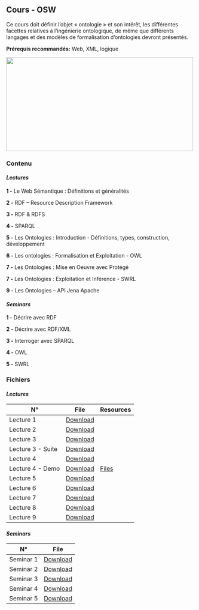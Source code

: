 ## Cours - OSW

Ce cours doit définir l’objet « ontologie » et son intérêt, les différentes facettes relatives à l’ingénierie ontologique, de même que différents langages et des modèles de formalisation d’ontologies devront présentés.

**Prérequis recommandés:** Web, XML, logique

<img src="https://www.inf.ed.ac.uk/teaching/courses/sws/SWSwordCloud.png" width=500px; height="250" />

### Contenu

#### *Lectures*

**1 -** Le Web Sémantique : Définitions et généralités 

**2 -** RDF – Resource Description Framework

**3 -** RDF &  RDFS

**4 -** SPARQL

**5 -** Les Ontologies : Introduction - Définitions, types, construction, développement

**6 -** Les ontologies : Formalisation et Exploitation - OWL 
    
**7 -** Les Ontologies : Mise en Oeuvre avec Protégé

**7 -** Les Ontologies : Exploitation et Inférence - SWRL

**9 -** Les Ontologies – API Jena Apache
  

#### *Seminars*

**1 -** Décrire avec RDF

**2 -** Décrire avec RDF/XML

**3 -** Interroger avec SPARQL

**4 -** OWL

**5 -** SWRL

### Fichiers

#### *Lectures* 

<table class="tg">
<thead>
  <tr>
    <th class="tg-uzvj">N°</th>
    <th class="tg-uzvj">File</th>
    <th class="tg-uzvj">Resources</th>
  </tr>
</thead>
<tbody>
  <tr>
    <td class="tg-9wq8">Lecture 1</td>
    <td class="tg-9wq8"><a href="https://github.com/GitTeaching/My-Courses/blob/main/S1/Ontologies-and-Semantic-Web/OSW%20-%20Cours%201.pdf">Download</a></td>
    <td class="tg-9wq8"></td>
  </tr>
  <tr>
    <td class="tg-9wq8">Lecture 2</td>
    <td class="tg-9wq8"><a href="https://github.com/GitTeaching/My-Courses/blob/main/S1/Ontologies-and-Semantic-Web/OSW%20-%20Cours%202.pdf">Download</a></td>
    <td class="tg-9wq8"></td>
  </tr>
  <tr>
    <td class="tg-9wq8">Lecture 3</td>
    <td class="tg-9wq8"><a href="https://github.com/GitTeaching/My-Courses/blob/main/S1/Ontologies-and-Semantic-Web/OSW%20-%20Cours%203.pdf">Download</a></td>
    <td class="tg-9wq8"></td>
  </tr>
  <tr>
    <td class="tg-9wq8">Lecture 3 - Suite</td>
    <td class="tg-9wq8"><a href="https://github.com/GitTeaching/My-Courses/blob/main/S1/Ontologies-and-Semantic-Web/OSW%20-%20Cours%203%20-%20Suite.pdf">Download</a></td>
    <td class="tg-9wq8"></td>
  </tr>
  <tr>
    <td class="tg-9wq8">Lecture 4</td>
    <td class="tg-9wq8"><a href="https://github.com/GitTeaching/My-Courses/blob/main/S1/Ontologies-and-Semantic-Web/OSW%20-%20Cours%204.pdf">Download</a></td>
    <td class="tg-9wq8"></td>
  </tr>
  <tr>
    <td class="tg-9wq8">Lecture 4 - Demo</td>
    <td class="tg-9wq8"><a href="https://github.com/GitTeaching/My-Courses/blob/main/S1/Ontologies-and-Semantic-Web/OSW%20-%20Cours%204%20-%20Demo.pdf">Download</a></td>
    <td class="tg-9wq8"><a href="https://github.com/GitTeaching/My-Courses/tree/main/S1/Ontologies-and-Semantic-Web/Cours%207%20-%20Files">Files</a></td>
  </tr>
  <tr>
    <td class="tg-9wq8">Lecture 5</td>
    <td class="tg-9wq8"><a href="https://github.com/GitTeaching/My-Courses/blob/main/S1/Ontologies-and-Semantic-Web/OSW%20-%20Cours%205.pdf">Download</a></td>
    <td class="tg-9wq8"></td>
  </tr>
  <tr>
    <td class="tg-9wq8">Lecture 6</td>
    <td class="tg-9wq8"><a href="https://github.com/GitTeaching/My-Courses/blob/main/S1/Ontologies-and-Semantic-Web/OSW%20-%20Cours%206.pdf">Download</a></td>
    <td class="tg-9wq8"></td>
  </tr>
  <tr>
    <td class="tg-9wq8">Lecture 7</td>
    <td class="tg-9wq8"><a href="https://github.com/GitTeaching/My-Courses/blob/main/S1/Ontologies-and-Semantic-Web/OSW%20-%20Cours%207.pdf">Download</a></td>
    <td class="tg-9wq8"></td>
  </tr>
  <tr>
    <td class="tg-9wq8">Lecture 8</td>
    <td class="tg-9wq8"><a href="https://github.com/GitTeaching/My-Courses/blob/main/S1/Ontologies-and-Semantic-Web/OSW%20-%20Cours%208.pdf">Download</a></td>
    <td class="tg-9wq8"></td>
  </tr> 
  <tr>
    <td class="tg-9wq8">Lecture 9</td>
    <td class="tg-9wq8"><a href="https://github.com/GitTeaching/My-Courses/blob/main/S1/Ontologies-and-Semantic-Web/OSW%20-%20Cours%209.pdf">Download</a></td>
    <td class="tg-9wq8"></td>
  </tr> 
</tbody>
</table>


#### *Seminars* 

<table class="tg">
<thead>
  <tr>
    <th class="tg-uzvj">N°</th>
    <th class="tg-uzvj">File</th>
  </tr>
</thead>
<tbody>
  <tr>
    <td class="tg-9wq8">Seminar 1</td>
    <td class="tg-9wq8"><a href="https://github.com/GitTeaching/My-Courses/blob/main/S1/Ontologies-and-Semantic-Web/OSW%20-%20TD%201.pdf">Download</a></td>
  </tr>
  <tr>
    <td class="tg-9wq8">Seminar 2</td>
    <td class="tg-9wq8"><a href="https://github.com/GitTeaching/My-Courses/blob/main/S1/Ontologies-and-Semantic-Web/OSW%20-%20TD%202.pdf">Download</a></td>
  </tr>
  <tr>
    <td class="tg-9wq8">Seminar 3</td>
    <td class="tg-9wq8"><a href="https://github.com/GitTeaching/My-Courses/blob/main/S1/Ontologies-and-Semantic-Web/OSW%20-%20TD%203.pdf">Download</a></td>
  </tr>
  <tr>
    <td class="tg-9wq8">Seminar 4</td>
    <td class="tg-9wq8"><a href="https://github.com/GitTeaching/My-Courses/blob/main/S1/Ontologies-and-Semantic-Web/OSW%20-%20TD%204.pdf">Download</a></td>
  </tr>
  <tr>
    <td class="tg-9wq8">Seminar 5</td>
    <td class="tg-9wq8"><a href="https://github.com/GitTeaching/My-Courses/blob/main/S1/Ontologies-and-Semantic-Web/OSW%20-%20TD%205.pdf">Download</a></td>
  </tr>
</tbody>
</table>

